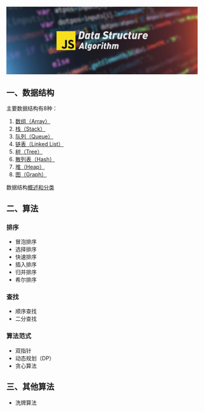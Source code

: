 ![](./assets/javascript-data-structure-algorithm.jpeg)

## 一、数据结构


主要数据结构有8种：

1. [数组（Array）](./data-structure/array/README.md)
2. [栈（Stack）](./data-structure/stack/README.md)
3. [队列（Queue）](./data-structure/queue/README.md)
4. [链表（Linked List）](./data-structure/linked-list/README.md)
5. [树（Tree）](./data-structure/tree/README.md)
6. [散列表（Hash）](./data-structure/hash/README.md)
7. [堆（Heap）](./data-structure/heap/README.md)
8. [图（Graph）](./data-structure/graph/README.md)

数据结构[概述和分类](./data-structure/README.md)


## 二、算法

### 排序

- 冒泡排序
- 选择排序
- 快速排序
- 插入排序
- 归并排序
- 希尔排序

### 查找

- 顺序查找 
- 二分查找 

### 算法范式

- 双指针
- 动态规划（DP）
- 贪心算法

## 三、其他算法

- 洗牌算法
